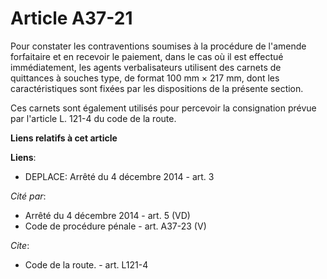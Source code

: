 # Article A37-21

Pour constater les contraventions soumises à la procédure de l'amende forfaitaire et en recevoir le paiement, dans le cas où
il est effectué immédiatement, les agents verbalisateurs utilisent des carnets de quittances à souches type, de format 100 mm
× 217 mm, dont les caractéristiques sont fixées par les dispositions de la présente section. 

Ces carnets sont également utilisés pour percevoir la consignation prévue par l'article L. 121-4 du code de la route.

**Liens relatifs à cet article**

**Liens**:

  - DEPLACE: Arrêté du 4 décembre 2014 - art. 3

_Cité par_:

  - Arrêté du 4 décembre 2014 - art. 5 (VD)
  - Code de procédure pénale - art. A37-23 (V)

_Cite_:

  - Code de la route. - art. L121-4
